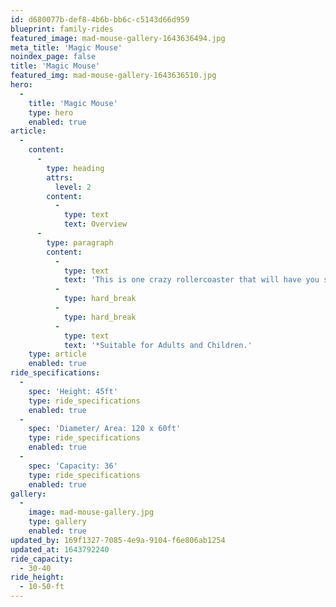 ```yaml
---
id: d680077b-def8-4b6b-bb6c-c5143d66d959
blueprint: family-rides
featured_image: mad-mouse-gallery-1643636494.jpg
meta_title: 'Magic Mouse'
noindex_page: false
title: 'Magic Mouse'
featured_img: mad-mouse-gallery-1643636510.jpg
hero:
  -
    title: 'Magic Mouse'
    type: hero
    enabled: true
article:
  -
    content:
      -
        type: heading
        attrs:
          level: 2
        content:
          -
            type: text
            text: Overview
      -
        type: paragraph
        content:
          -
            type: text
            text: 'This is one crazy rollercoaster that will have you spinning out of control! A huge hit with the whole family, step this way.'
          -
            type: hard_break
          -
            type: hard_break
          -
            type: text
            text: '*Suitable for Adults and Children.'
    type: article
    enabled: true
ride_specifications:
  -
    spec: 'Height: 45ft'
    type: ride_specifications
    enabled: true
  -
    spec: 'Diameter/ Area: 120 x 60ft'
    type: ride_specifications
    enabled: true
  -
    spec: 'Capacity: 36'
    type: ride_specifications
    enabled: true
gallery:
  -
    image: mad-mouse-gallery.jpg
    type: gallery
    enabled: true
updated_by: 169f1327-7085-4e9a-9104-f6e806ab1254
updated_at: 1643792240
ride_capacity:
  - 30-40
ride_height:
  - 10-50-ft
---
```

